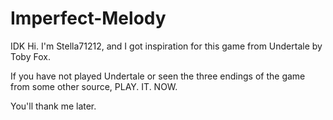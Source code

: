# Imperfect-Melody
IDK
Hi. I'm Stella71212, and I got inspiration for this game from Undertale by Toby Fox.

If you have not played Undertale or seen the three endings of the game from some other source,
PLAY. IT. NOW.

You'll thank me later.
